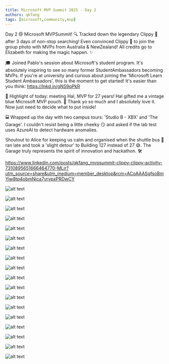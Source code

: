 ```yaml
---
title: Microsoft MVP Summit 2025 - Day 2
authors: qkfang
tags: [microsoft,community,mvp]
---
```


Day 2 @ Microsoft MVPSummit! 🔍 Tracked down the legendary Clippy 🧷 after 3 days of non-stop searching! Even convinced Clippy 🧷 to join the group photo with MVPs from Australia & NewZealand! All credits go to Elizabeth for making the magic happen. ✨

🎓 Joined Pablo's session about Microsoft's student program. It's absolutely inspiring to see so many former StudentAmbassadors becoming MVPs. If you're at university and curious about joining the 'Microsoft Learn Student Ambassadors', this is the moment to get started! It's easier than you think: https://lnkd.in/gNS9qPkR

👋 Highlight of today: meeting Hal, MVP for 27 years! Hal gifted me a vintage blue Microsoft MVP pouch. 🎁 Thank yo so much and I absolutely love it. Now just need to decide what to put inside!

🚍 Wrapped up the day with two campus tours: 'Studio B - XBX' and 'The Garage'. I couldn't resist being a little cheeky 😏 and asked if the lab test uses AzureAI to detect hardware anomalies.

Shoutout to Alice for keeping us calm and organised when the shuttle bus 🚌 ran late and took a 'slight detour' to Building 127 instead of 27 😅. The Garage truly represents the spirit of innovation and hackathon. 🛠️ 


https://www.linkedin.com/posts/qkfang_mvpsummit-clippy-clippy-activity-7310895651666464770-MLir?utm_source=share&utm_medium=member_desktop&rcm=ACoAAASgfsoBmYiw8tp4obmNica7vrvpxPRDwCY

![alt text](images\2025-03-26-microsoft-mvp-summit-2025-day-2-1.jpg)

![alt text](images\2025-03-26-microsoft-mvp-summit-2025-day-2-2.jpg)

![alt text](images\2025-03-26-microsoft-mvp-summit-2025-day-2-3.jpg)

![alt text](images\2025-03-26-microsoft-mvp-summit-2025-day-2-4.jpg)

![alt text](images\2025-03-26-microsoft-mvp-summit-2025-day-2-5.jpg)

![alt text](images\2025-03-26-microsoft-mvp-summit-2025-day-2-6.jpg)

![alt text](images\2025-03-26-microsoft-mvp-summit-2025-day-2-7.jpg)

![alt text](images\2025-03-26-microsoft-mvp-summit-2025-day-2-8.jpg)

![alt text](images\2025-03-26-microsoft-mvp-summit-2025-day-2-9.jpg)

![alt text](images\2025-03-26-microsoft-mvp-summit-2025-day-2-10.jpg)

![alt text](images\2025-03-26-microsoft-mvp-summit-2025-day-2-11.jpg)

![alt text](images\2025-03-26-microsoft-mvp-summit-2025-day-2-12.jpg)

![alt text](images\2025-03-26-microsoft-mvp-summit-2025-day-2-13.jpg)

![alt text](images\2025-03-26-microsoft-mvp-summit-2025-day-2-14.jpg)

![alt text](images\2025-03-26-microsoft-mvp-summit-2025-day-2-15.jpg)

![alt text](images\2025-03-26-microsoft-mvp-summit-2025-day-2-16.jpg)

![alt text](images\2025-03-26-microsoft-mvp-summit-2025-day-2-17.jpg)

![alt text](images\2025-03-26-microsoft-mvp-summit-2025-day-2-18.jpg)






